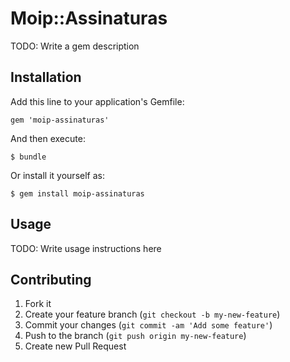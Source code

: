 # Moip::Assinaturas

TODO: Write a gem description

## Installation

Add this line to your application's Gemfile:

    gem 'moip-assinaturas'

And then execute:

    $ bundle

Or install it yourself as:

    $ gem install moip-assinaturas

## Usage

TODO: Write usage instructions here

## Contributing

1. Fork it
2. Create your feature branch (`git checkout -b my-new-feature`)
3. Commit your changes (`git commit -am 'Add some feature'`)
4. Push to the branch (`git push origin my-new-feature`)
5. Create new Pull Request
